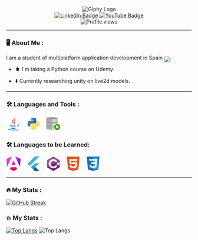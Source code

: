 <!-- Encabezado -->
<div id="header" align="center">
  <img src="https://media2.giphy.com/media/v1.Y2lkPTc5MGI3NjExeDd6YmZxc2Jqc21jdjZjMThidHMzM2NzZnYzbmtuNmE2dmx0czR1OSZlcD12MV9pbnRlcm5hbF9naWZfYnlfaWQmY3Q9cw/Zebztgv7jmkoLe1DoY/giphy.webp" width="100" alt="Giphy Logo"/>
</div>

<!-- Badges de redes sociales -->
<div id="badges" align="center">
  <a href="">
    <img src="https://img.shields.io/badge/LinkedIn-blue?style=for-the-badge&logo=linkedin&logoColor=white" alt="LinkedIn Badge"/>
  </a>
  <a href="your-youtube-URL">
    <img src="https://img.shields.io/badge/YouTube-red?style=for-the-badge&logo=youtube&logoColor=white" alt="YouTube Badge"/>
  </a>
</div>

<!-- Vistas del perfil -->
<div id="Profile_views" align="center">
  <img src="https://komarev.com/ghpvc/?username=Kaiser42&style=flat-square&color=blue" alt="Profile views"/>
</div>

---

### :desktop_computer: About Me :
I am a student of multiplatform application development in Spain <img src="https://images.vexels.com/media/users/3/323625/isolated/preview/084e422aff05aa1ba17925dad9cd5cce-disea-o-plano-de-computadora-de-escritorio.png" width="20" style="vertical-align: middle; margin-bottom: -5px;">.

- :arrow_up: I'm taking a Python course on Udemy.

- :arrow_down: Currently researching unity on live2d models.
---
### :hammer_and_wrench: Languages and Tools :
<div>
  <img src="https://raw.githubusercontent.com/devicons/devicon/6910f0503efdd315c8f9b858234310c06e04d9c0/icons/java/java-original.svg" title="Java" alt="Java" width="40" height="40" style="margin-right: 10px;"/>
  <img src="https://raw.githubusercontent.com/devicons/devicon/6910f0503efdd315c8f9b858234310c06e04d9c0/icons/python/python-original.svg" title="Python" alt="Python" width="40" height="40" style="margin-right: 10px;"/>
     <img src="https://raw.githubusercontent.com/devicons/devicon/6910f0503efdd315c8f9b858234310c06e04d9c0/icons/sqldeveloper/sqldeveloper-original.svg" title="SQL" alt="Java" width="40" height="40" style="margin-right: 10px;"/>
</div>

### :hammer_and_wrench: Languages to be Learned:
<div>
  <img src="https://raw.githubusercontent.com/devicons/devicon/6910f0503efdd315c8f9b858234310c06e04d9c0/icons/angular/angular-original.svg" title="Angular" alt="Java" width="40" height="40" style="margin-right: 10px;"/>
  <img src="https://raw.githubusercontent.com/devicons/devicon/6910f0503efdd315c8f9b858234310c06e04d9c0/icons/flutter/flutter-original.svg" title="Flutter" alt="Java" width="40" height="40" style="margin-right: 10px;"/>
  <img src="https://raw.githubusercontent.com/devicons/devicon/6910f0503efdd315c8f9b858234310c06e04d9c0/icons/csharp/csharp-original.svg" title="C#" alt="Java" width="40" height="40" style="margin-right: 10px;"/>
  <img src="https://raw.githubusercontent.com/devicons/devicon/6910f0503efdd315c8f9b858234310c06e04d9c0/icons/html5/html5-original.svg" title="HTML" alt="Java" width="40" height="40" style="margin-right: 10px;"/>
  <img src="https://raw.githubusercontent.com/devicons/devicon/6910f0503efdd315c8f9b858234310c06e04d9c0/icons/css3/css3-original.svg" title="CSS" alt="Java" width="40" height="40" style="margin-right: 10px;"/>
</div>

---

### :fire: My Stats :
[![GitHub Streak](https://github-readme-streak-stats.herokuapp.com?user=Kaiser42&theme=highcontrast&hide_border=true&date_format=j%20M%5B%20Y%5D&exclude_days=Fri%2CSat)](https://github-readme-streak-stats.herokuapp.com?user=Kaiser42&theme=highcontrast&hide_border=true&date_format=j%20M%5B%20Y%5D&exclude_days=Fri%2CSat)
### :boom: My Stats :
[![Top Langs](https://github-readme-stats.vercel.app/api/top-langs/?username=Kaiser42&layout=compact&theme=vision-friendly-dark)](#)
![Top Langs](https://github-readme-stats.vercel.app/api/top-langs/?username=Kaiser42&layout=compactheme=vision-friendly-dark)
